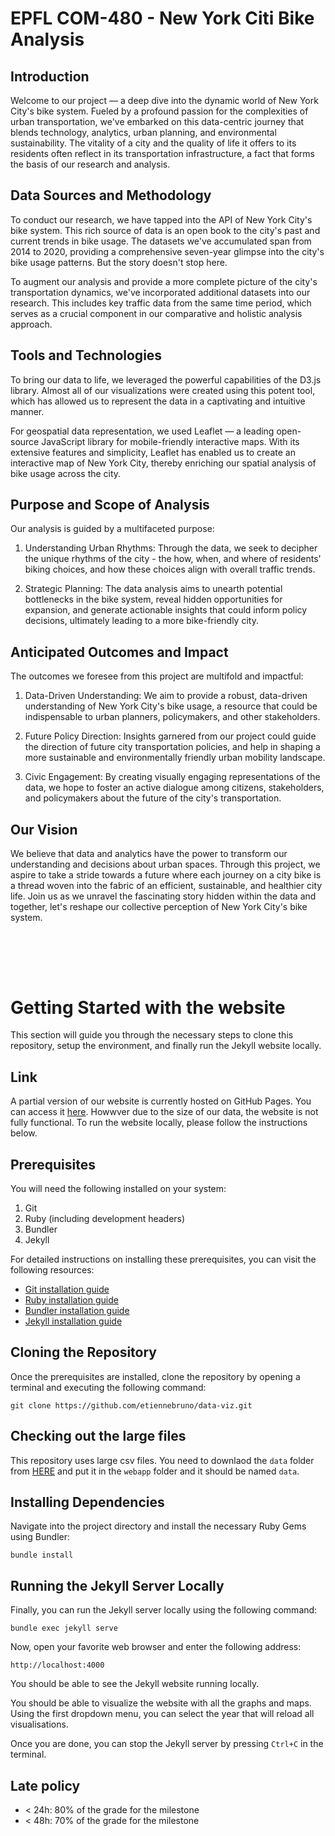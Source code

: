 # EPFL COM-480 - New York Citi Bike Analysis

## Introduction

Welcome to our project — a deep dive into the dynamic world of New York City's bike system. Fueled by a profound passion for the complexities of urban transportation, we've embarked on this data-centric journey that blends technology, analytics, urban planning, and environmental sustainability. The vitality of a city and the quality of life it offers to its residents often reflect in its transportation infrastructure, a fact that forms the basis of our research and analysis.

## Data Sources and Methodology

To conduct our research, we have tapped into the API of New York City's bike system. This rich source of data is an open book to the city's past and current trends in bike usage. The datasets we've accumulated span from 2014 to 2020, providing a comprehensive seven-year glimpse into the city's bike usage patterns. But the story doesn't stop here.

To augment our analysis and provide a more complete picture of the city's transportation dynamics, we've incorporated additional datasets into our research. This includes key traffic data from the same time period, which serves as a crucial component in our comparative and holistic analysis approach.

## Tools and Technologies

To bring our data to life, we leveraged the powerful capabilities of the D3.js library. Almost all of our visualizations were created using this potent tool, which has allowed us to represent the data in a captivating and intuitive manner.

For geospatial data representation, we used Leaflet — a leading open-source JavaScript library for mobile-friendly interactive maps. With its extensive features and simplicity, Leaflet has enabled us to create an interactive map of New York City, thereby enriching our spatial analysis of bike usage across the city.

## Purpose and Scope of Analysis

Our analysis is guided by a multifaceted purpose:

1. Understanding Urban Rhythms: Through the data, we seek to decipher the unique rhythms of the city - the how, when, and where of residents' biking choices, and how these choices align with overall traffic trends.

2. Strategic Planning: The data analysis aims to unearth potential bottlenecks in the bike system, reveal hidden opportunities for expansion, and generate actionable insights that could inform policy decisions, ultimately leading to a more bike-friendly city.

## Anticipated Outcomes and Impact

The outcomes we foresee from this project are multifold and impactful:

1. Data-Driven Understanding: We aim to provide a robust, data-driven understanding of New York City's bike usage, a resource that could be indispensable to urban planners, policymakers, and other stakeholders.

2. Future Policy Direction: Insights garnered from our project could guide the direction of future city transportation policies, and help in shaping a more sustainable and environmentally friendly urban mobility landscape.

3. Civic Engagement: By creating visually engaging representations of the data, we hope to foster an active dialogue among citizens, stakeholders, and policymakers about the future of the city's transportation.

## Our Vision

We believe that data and analytics have the power to transform our understanding and decisions about urban spaces. Through this project, we aspire to take a stride towards a future where each journey on a city bike is a thread woven into the fabric of an efficient, sustainable, and healthier city life. Join us as we unravel the fascinating story hidden within the data and together, let's reshape our collective perception of New York City's bike system.


<br><br>
---

# Getting Started with the website

This section will guide you through the necessary steps to clone this repository, setup the environment, and finally run the Jekyll website locally.

## Link
A partial version of our website is currently hosted on GitHub Pages. You can access it [here](https://etiennebruno.github.io/data-viz/).
Howwver due to the size of our data, the website is not fully functional. To run the website locally, please follow the instructions below.

## Prerequisites
You will need the following installed on your system:

1. Git
2. Ruby (including development headers)
3. Bundler
4. Jekyll

For detailed instructions on installing these prerequisites, you can visit the following resources:

- [Git installation guide](https://git-scm.com/book/en/v2/Getting-Started-Installing-Git)
- [Ruby installation guide](https://www.ruby-lang.org/en/documentation/installation/)
- [Bundler installation guide](https://bundler.io/#getting-started)
- [Jekyll installation guide](https://jekyllrb.com/docs/installation/)

## Cloning the Repository
Once the prerequisites are installed, clone the repository by opening a terminal and executing the following command:

```shell
git clone https://github.com/etiennebruno/data-viz.git
```

## Checking out the large files
This repository uses large csv files. You need to downlaod the `data` folder from [HERE](https://drive.google.com/drive/folders/1Wgq6Vmx8lvdl3c3LhFf22dk4eZuvddUE?usp=sharing) and put it in the `webapp` folder and it should be named `data`.


## Installing Dependencies
Navigate into the project directory and install the necessary Ruby Gems using Bundler:  
  ```shell
  bundle install
  ```

## Running the Jekyll Server Locally
Finally, you can run the Jekyll server locally using the following command:
```shell
bundle exec jekyll serve
```
Now, open your favorite web browser and enter the following address:
```shell
http://localhost:4000
```

You should be able to see the Jekyll website running locally.

You should be able to visualize the website with all the graphs and maps. Using the first dropdown menu, you can select the year that will reload all visualisations.

Once you are done, you can stop the Jekyll server by pressing `Ctrl+C` in the terminal.

## Late policy
- < 24h: 80% of the grade for the milestone
- < 48h: 70% of the grade for the milestone

